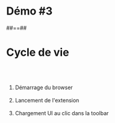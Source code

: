 <!-- .slide: class="transition red" -->

# Démo #3

##==##

<!-- .slide:-->

# Cycle de vie

<br/>
<br/>

<ol>
    <li class="fragment" data-fragment-index="1">Démarrage du browser<br/><br/></li>
    <li class="fragment" data-fragment-index="2">Lancement de l'extension<br/><br/></li>
    <li class="fragment" data-fragment-index="3">Chargement UI au clic dans la toolbar</li>
</ol>
